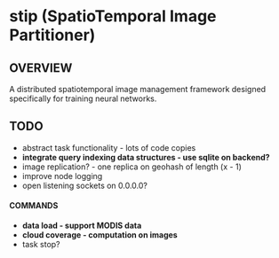 # stip (SpatioTemporal Image Partitioner)
## OVERVIEW
A distributed spatiotemporal image management framework designed specifically for training neural networks.

## TODO
- abstract task functionality - lots of code copies
- __integrate query indexing data structures - use sqlite on backend?__
- image replication? - one replica on geohash of length (x - 1)
- improve node logging
- open listening sockets on 0.0.0.0?
#### COMMANDS 
- __data load - support MODIS data__
- **cloud coverage - computation on images**
- task stop?
